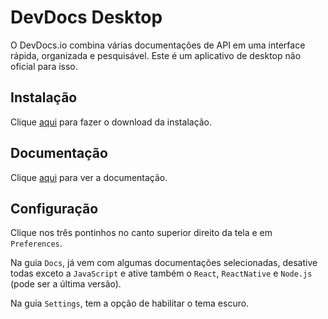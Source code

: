 # DevDocs Desktop

O DevDocs.io combina várias documentações de API em uma interface rápida, organizada e pesquisável. Este é um aplicativo de desktop não oficial para isso.

## Instalação

Clique [aqui](https://devdocs.egoist.moe) para fazer o download da instalação.

## Documentação

Clique [aqui](https://github.com/egoist/devdocs-desktop) para ver a documentação.

## Configuração

Clique nos três pontinhos no canto superior direito da tela e em `Preferences`.

Na guia `Docs`, já vem com algumas documentações selecionadas, desative todas exceto a `JavaScript` e ative também o `React`, `ReactNative` e `Node.js` (pode ser a última versão).

Na guia `Settings`, tem a opção de habilitar o tema escuro.